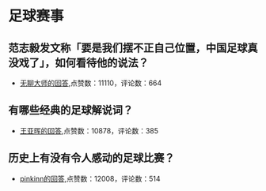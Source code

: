 # 足球赛事
## 范志毅发文称「要是我们摆不正自己位置，中国足球真没戏了」，如何看待他的说法？
- [无聊大师的回答](https://www.zhihu.com/question/514366383/answer/-1962272431),点赞数：11110，评论数：664
## 有哪些经典的足球解说词？
- [王亚晖的回答](https://www.zhihu.com/question/31825721/answer/53556850),点赞数：10878，评论数：385
## 历史上有没有令人感动的足球比赛？
- [pinkinn的回答](https://www.zhihu.com/question/281799558/answer/432268717),点赞数：12008，评论数：514
